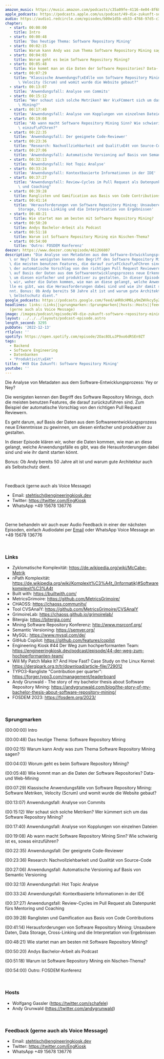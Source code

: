 ```yaml
---
amazon_music: https://music.amazon.com/podcasts/c35a09fe-4116-4e04-8f68-77d61b112e46/episodes/75e42302-ae84-4d29-b44d-6d5e83756e2a/engineering-kiosk-49-die-zukunft-software-repository-mining
apple_podcasts: https://podcasts.apple.com/us/podcast/49-die-zukunft-software-repository-mining/id1603082924?i=1000589982392&uo=4
audio: https://audio1.redcircle.com/episodes/b00e1d5b-eb33-4768-97d5-c38e031c55ad/stream.mp3
chapter:
  - start: 00:00:00
    title: Intro
  - start: 00:00:48
    title: 'Das heutige Thema: Software Repository Mining'
  - start: 00:02:15
    title: Warum kann Andy was zum Thema Software Repository Mining sagen?
  - start: 00:04:03
    title: Worum geht es beim Software Repository Mining?
  - start: 00:05:48
    title: Wie kommt man an die Daten der Software Repositories? Data- und Web-Mining
  - start: 00:07:29
    title: "Klassische Anwendungsf\xE4lle von Software Repository Mining: Software Metriken,\
      \ Velocity (Scrum) und womit wurde die Website gebaut?"
  - start: 00:13:07
    title: 'Anwendungsfall: Analyse von Commits'
  - start: 00:15:12
    title: "Wer schaut sich solche Metriken? Wer k\xFCmmert sich um das Software Repository\
      \ Mining?"
  - start: 00:17:40
    title: 'Anwendungsfall: Analyse von Kopplungen von einzelnen Dateien'
  - start: 00:19:08
    title: "Ab wann macht Software Repository Mining Sinn? Wie schwierig ist es, sowas\
      \ einzuf\xFChren?"
  - start: 00:22:35
    title: 'Anwendungsfall: Der geeignete Code-Reviewer'
  - start: 00:23:36
    title: "Research: Nachvollziehbarkeit und Qualit\xE4t von Source-Code"
  - start: 00:27:06
    title: 'Anwendungsfall: Automatische Versioning auf Basis von Semantic Versioning'
  - start: 00:32:13
    title: 'Anwendungsfall: Hot Topic Analyse'
  - start: 00:33:24
    title: 'Anwendungsfall: Kontextbasierte Informationen in der IDE'
  - start: 00:37:27
    title: "Anwendungsfall: Review-Cycles im Pull Request als Datenpunkt f\xFCrs Mentoring\
      \ und Coaching"
  - start: 00:39:28
    title: Ranglisten und Gamification aus Basis von Code Contributions
  - start: 00:41:14
    title: 'Herausforderungen von Software Repository Mining: Unsaubere Daten, Data
      Storage, Cross-Linking und die Interpretation von Ergebnissen'
  - start: 00:48:21
    title: Wie startet man am besten mit Software Repository Mining?
  - start: 00:50:20
    title: Andys Bachelor-Arbeit als Podcast
  - start: 00:51:18
    title: Warum ist Software Repository Mining ein Nischen-Thema?
  - start: 00:54:00
    title: 'Outro: FOSDEM Konferenz'
deezer: https://www.deezer.com/episode/461266807
description: "Die Analyse von Metadaten aus dem Software-Entwicklungsprozess: Yey\
  \ or Ney? Die wenigsten kennen den Begriff des Software Repository Minings, doch\
  \ die meisten benutzen Features, die darauf zur\xFCckzuf\xFChren sind. Zum Beispiel\
  \ der automatische Vorschlag von den richtigen Pull Request Reviewern. Es geht darum,\
  \ auf Basis der Daten aus dem Softwareentwicklungsprozess neue Erkenntnisse zu gewinnen,\
  \ um diesen einfacher und produktiver zu gestalten. In dieser Episode kl\xE4ren\
  \ wir, woher die Daten kommen, wie man an diese gelangt, welche Anwendungsf\xE4\
  lle es gibt, was die Herausforderungen dabei sind und wie ihr damit starten k\xF6\
  nnt. Bonus: Ob Andy bereits 50 Jahre alt ist und warum gute Architektur auch als\
  \ Selbstschutz dient."
google_podcasts: https://podcasts.google.com/feed/aHR0cHM6Ly9mZWVkcy5yZWRjaXJjbGUuY29tLzBlY2ZkZmQ3LWZkYTEtNGMzZC05NTE1LTQ3NjcyN2Y5ZGY1ZQ/episode/Mjg4MzE1MmQtM2RjNi00YTc3LWE0YzUtN2IzYzhlNGMyYmIz?sa=X&ved=2ahUKEwj28c2x9fX7AhWjrGoFHaLLB6MQkfYCegQIARAF
headlines: links::Links||sprungmarken::Sprungmarken||hosts::Hosts||feedback-gerne-auch-als-voice-message::Feedback
  (gerne auch als Voice Message)
image: /images/podcast/episode/49-die-zukunft-software-repository-mining.jpg
layout: ../../../layouts/podcast-episode.astro
length_second: 3295
pubDate: '2022-12-13'
rtlplus: ''
spotify: https://open.spotify.com/episode/2Oac8OLuJP9xo6dRSEn9ZT
tags:
  - Backend
  - Software Engineering
  - Datenbanken
  - "Produktivit\xE4t"
title: '#49 Die Zukunft: Software Repository Mining'
youtube: ''
---
```


<p><span>Die Analyse von Metadaten aus dem Software-Entwicklungsprozess: Yey or Ney?</span></p><p><span>Die wenigsten kennen den Begriff des Software Repository Minings, doch die meisten benutzen Features, die darauf zurückzuführen sind. Zum Beispiel der automatische Vorschlag von den richtigen Pull Request Reviewern.</span></p><p><span>Es geht darum, auf Basis der Daten aus dem Softwareentwicklungsprozess neue Erkenntnisse zu gewinnen, um diesen einfacher und produktiver zu gestalten.</span></p><p><span>In dieser Episode klären wir, woher die Daten kommen, wie man an diese gelangt, welche Anwendungsfälle es gibt, was die Herausforderungen dabei sind und wie ihr damit starten könnt.</span></p><p><span>Bonus: Ob Andy bereits 50 Jahre alt ist und warum gute Architektur auch als Selbstschutz dient.</span></p><p><br></p><p><span>Feedback (gerne auch als Voice Message)</span></p><ul><li><span>Email: </span><a href="mailto:stehtisch@engineeringkiosk.dev" rel="nofollow">stehtisch@engineeringkiosk.dev</a></li><li><span>Twitter: </span><a href="https://twitter.com/EngKiosk" rel="nofollow">https://twitter.com/EngKiosk</a></li><li><span>WhatsApp </span>+49 15678 136776</li></ul><p><br></p><p><span>Gerne behandeln wir auch euer Audio Feedback in einer der nächsten Episoden, einfach Audiodatei per </span><a href="https://engineeringkiosk.dev/kontakt/">Email</a><span> oder WhatsApp Voice Message an </span>+49 15678 136776</p><p><br></p><h3 id="links">Links</h3><ul><li><span>Zyklomatische Komplexität: </span><a href="https://de.wikipedia.org/wiki/McCabe-Metrik" rel="nofollow">https://de.wikipedia.org/wiki/McCabe-Metrik</a></li><li><span>nPath Komplexität: </span><a href="https://de.wikipedia.org/wiki/Komplexit%C3%A4t_(Informatik)#Softwarekomplexit%C3%A4t" rel="nofollow">https://de.wikipedia.org/wiki/Komplexit%C3%A4t_(Informatik)#Softwarekomplexit%C3%A4t</a></li><li><span>Built with: </span><a href="https://builtwith.com/" rel="nofollow">https://builtwith.com/</a></li><li><span>MetricsGrimoire: </span><a href="https://github.com/MetricsGrimoire/" rel="nofollow">https://github.com/MetricsGrimoire/</a></li><li><span>CHAOSS: </span><a href="https://chaoss.community/" rel="nofollow">https://chaoss.community/</a></li><li><span>Tool CVSAnalY: </span><a href="https://github.com/MetricsGrimoire/CVSAnalY" rel="nofollow">https://github.com/MetricsGrimoire/CVSAnalY</a></li><li><span>GrimoireLab: </span><a href="https://chaoss.github.io/grimoirelab/" rel="nofollow">https://chaoss.github.io/grimoirelab/</a></li><li><span>Bitergia: </span><a href="https://bitergia.com/" rel="nofollow">https://bitergia.com/</a></li><li><span>Mining Software Repository Konferenz: </span><a href="http://www.msrconf.org/" rel="nofollow">http://www.msrconf.org/</a></li><li><span>Semantic Versioning: </span><a href="https://semver.org/" rel="nofollow">https://semver.org/</a></li><li><span>MySQL: </span><a href="https://www.mysql.com/de/" rel="nofollow">https://www.mysql.com/de/</a></li><li><span>GitHub Copilot: </span><a href="https://github.com/features/copilot" rel="nofollow">https://github.com/features/copilot</a></li><li><span>Engineering Kiosk #44 Der Weg zum hochperformanten Team: </span><a href="https://engineeringkiosk.dev/podcast/episode/44-der-weg-zum-hochperformanten-team/">https://engineeringkiosk.dev/podcast/episode/44-der-weg-zum-hochperformanten-team/</a></li><li><span>Will My Patch Make It? And How Fast? Case Study on the Linux Kernel: </span><a href="https://dergipark.org.tr/tr/download/article-file/729012" rel="nofollow">https://dergipark.org.tr/tr/download/article-file/729012</a></li><li><span>TYPO3-Rangliste &#34;Contribution per quarter&#34;: </span><a href="https://forger.typo3.com/management/leaderboard" rel="nofollow">https://forger.typo3.com/management/leaderboard</a></li><li><span>Andy Grunwald - The story of my bachelor thesis about Software Repository Mining: </span><a href="https://andygrunwald.com/blog/the-story-of-my-bachelor-thesis-about-software-repository-mining/" rel="nofollow">https://andygrunwald.com/blog/the-story-of-my-bachelor-thesis-about-software-repository-mining/</a></li><li><span>FOSDEM 2023: </span><a href="https://fosdem.org/2023/" rel="nofollow">https://fosdem.org/2023/</a></li></ul><p><br></p><h3 id="sprungmarken">Sprungmarken</h3><p><span>(00:00:00) Intro</span></p><p><span>(00:00:48) Das heutige Thema: Software Repository Mining</span></p><p><span>(00:02:15) Warum kann Andy was zum Thema Software Repository Mining sagen?</span></p><p><span>(00:04:03) Worum geht es beim Software Repository Mining?</span></p><p><span>(00:05:48) Wie kommt man an die Daten der Software Repositories? Data- und Web-Mining</span></p><p><span>(00:07:29) Klassische Anwendungsfälle von Software Repository Mining: Software Metriken, Velocity (Scrum) und womit wurde die Website gebaut?</span></p><p><span>(00:13:07) Anwendungsfall: Analyse von Commits</span></p><p><span>(00:15:12) Wer schaut sich solche Metriken? Wer kümmert sich um das Software Repository Mining?</span></p><p><span>(00:17:40) Anwendungsfall: Analyse von Kopplungen von einzelnen Dateien</span></p><p><span>(00:19:08) Ab wann macht Software Repository Mining Sinn? Wie schwierig ist es, sowas einzuführen?</span></p><p><span>(00:22:35) Anwendungsfall: Der geeignete Code-Reviewer</span></p><p><span>(00:23:36) Research: Nachvollziehbarkeit und Qualität von Source-Code</span></p><p><span>(00:27:06) Anwendungsfall: Automatische Versioning auf Basis von Semantic Versioning</span></p><p><span>(00:32:13) Anwendungsfall: Hot Topic Analyse</span></p><p><span>(00:33:24) Anwendungsfall: Kontextbasierte Informationen in der IDE</span></p><p><span>(00:37:27) Anwendungsfall: Review-Cycles im Pull Request als Datenpunkt fürs Mentoring und Coaching</span></p><p><span>(00:39:28) Ranglisten und Gamification aus Basis von Code Contributions</span></p><p><span>(00:41:14) Herausforderungen von Software Repository Mining: Unsaubere Daten, Data Storage, Cross-Linking und die Interpretation von Ergebnissen</span></p><p><span>(00:48:21) Wie startet man am besten mit Software Repository Mining?</span></p><p><span>(00:50:20) Andys Bachelor-Arbeit als Podcast</span></p><p><span>(00:51:18) Warum ist Software Repository Mining ein Nischen-Thema?</span></p><p><span>(00:54:00) Outro: FOSDEM Konferenz</span></p><p><br></p><h3 id="hosts">Hosts</h3><ul><li><span>Wolfgang Gassler (</span><a href="https://twitter.com/schafele" rel="nofollow">https://twitter.com/schafele</a><span>)</span></li><li><span>Andy Grunwald (</span><a href="https://twitter.com/andygrunwald" rel="nofollow">https://twitter.com/andygrunwald</a><span>)</span></li></ul><p><br></p><h3 id="feedback-gerne-auch-als-voice-message">Feedback (gerne auch als Voice Message)</h3><ul><li><span>Email: </span><a href="mailto:stehtisch@engineeringkiosk.dev" rel="nofollow">stehtisch@engineeringkiosk.dev</a></li><li><span>Twitter: </span><a href="https://twitter.com/EngKiosk" rel="nofollow">https://twitter.com/EngKiosk</a></li><li><span>WhatsApp </span>+49 15678 136776</li></ul>
